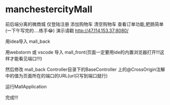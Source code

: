 # manchestercityMall
前后端分离的微商城 仅登陆注册 添加购物车 清空购物车 查看订单功能,肥肠简单(一下午写完的....练手😂)
演示请戳 http://47.114.153.37:8080/


用idea导入 mall_back

用webstorm 或 vscode 导入 mall_front(页面一定要用ide的内置浏览器打开!!!这样才能看见端口!!!)

然后修改 mall_back Controller目录下的BaseController 上的@CrossOrigin注解中的值为页面所在的端口的URL(url只写到端口就行)

运行MallApplication

完成!!!
